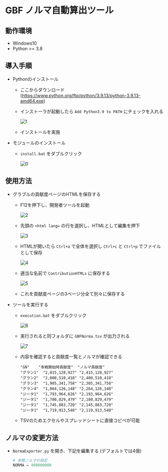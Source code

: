 # GBF ノルマ自動算出ツール

## 動作環境

- Windows10
- Python >= 3.8

## 導入手順

- Pythonのインストール

    - ここからダウンロード (https://www.python.org/ftp/python/3.9.13/python-3.9.13-amd64.exe)
    - インストーラが起動したら `Add Python3.9 to PATH` にチェックを入れる
    
        ![1](https://user-images.githubusercontent.com/27270665/176100923-1800dff5-db80-49d8-9162-60b9b13b71ef.PNG)

    - インストールを実施

- モジュールのインストール

    - `install.bat` をダブルクリック
    
        ![0](https://user-images.githubusercontent.com/27270665/176104068-e5a967a0-bd6a-4029-9b86-8bee39645aed.PNG)

## 使用方法

- グラブルの貢献度ページのHTMLを保存する

    - F12を押下し、開発者ツールを起動
    
        ![2](https://user-images.githubusercontent.com/27270665/176100972-af8c57b9-76b6-4c3c-b7a4-1a79e2f92aa9.PNG)

    - 先頭の `<html lang=` の行を選択し、HTMLとして編集を押下
    
        ![3](https://user-images.githubusercontent.com/27270665/176101139-eafb322d-aba0-4045-bb9f-d479bc5b4f9a.png)

    - HTMLが開いたら `Ctrl+a` で全体を選択し `Ctrl+c` と `Ctrl+p` でファイルとして保存
    
        ![4](https://user-images.githubusercontent.com/27270665/176101346-1b5b94c2-89f3-48f5-913e-5eaa06e6c513.PNG)

    - 適当な名前で `ContributionHTMLs` に保存する
    
        ![5](https://user-images.githubusercontent.com/27270665/176101600-47df30f2-9f7c-4efd-ba14-3675a37d4589.PNG)

    - これを貢献度ページの3ページ分全て別々に保存する
    
- ツールを実行する
    - `execution.bat` をダブルクリック
    
        ![6](https://user-images.githubusercontent.com/27270665/176104245-cd29a5c0-cb3f-4f58-a22c-f0b1c746a36c.PNG)      
    
    - 実行されると同フォルダに `GBFNorma.tsv` が出力される

        ![7](https://user-images.githubusercontent.com/27270665/176104443-6017ec80-02c4-42e3-b296-4a4dbdd2d7a9.PNG)

    - 内容を確認すると貢献度一覧とノルマが確認できる
    
        ```tsv
        "GN"	"本戦開始時貢献度"	"ノルマ貢献度"
        "グラン1"	"2,015,128,927"	"2,415,128,927"
        "グラン2"	"2,000,510,418"	"2,400,510,418"
        "グラン3"	"1,905,341,758"	"2,305,341,758"
        "グラン4"	"1,864,126,148"	"2,264,126,148"
        "ジータ1"	"1,793,964,626"	"2,193,964,626"
        "ジータ1"	"1,780,829,479"	"2,180,829,479"
        "ジータ1"	"1,745,883,720"	"2,145,883,720"
        "ジータ1"	"1,719,913,540"	"2,119,913,540"
        ```
        
    - TSVのためエクセルやスプレッドシートに直接コピペが可能
        
## ノルマの変更方法

- `NormaExporter.py` を開き、下記を編集する (デフォルトでは4億)

  ```python
  # 本戦ノルマの指定
  NORMA = 400000000
  ```
